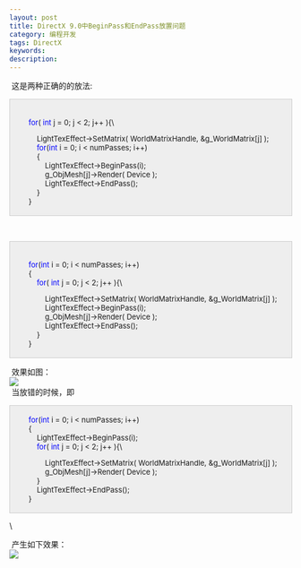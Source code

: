 ```yaml
---
layout: post
title: DirectX 9.0中BeginPass和EndPass放置问题
category: 编程开发
tags: DirectX
keywords: 
description: 
---
```


 这是两种正确的的放法:

<div
style="border-bottom:#cccccc 1px solid;border-left:#cccccc 1px solid;padding-bottom:4px;background-color:#eeeeee;padding-left:4px;width:98%;padding-right:5px;font-size:13px;word-break:break-all;border-top:#cccccc 1px solid;border-right:#cccccc 1px solid;padding-top:4px;">

\
         <span style="color:#0000ff;">for</span>( <span
style="color:#0000ff;">int</span> j = 0; j \< 2; j++ ){\

            LightTexEffect-\>SetMatrix( WorldMatrixHandle, &g\_WorldMatrix[j] );\
             <span style="color:#0000ff;">for</span>(<span
style="color:#0000ff;">int</span> i = 0; i \< numPasses; i++)\
             {\
                 LightTexEffect-\>BeginPass(i);\
                 g\_ObjMesh[j]-\>Render( Device );\
                 LightTexEffect-\>EndPass();\
             }\
         }

</div>

 

<div
style="border-bottom:#cccccc 1px solid;border-left:#cccccc 1px solid;padding-bottom:4px;background-color:#eeeeee;padding-left:4px;width:98%;padding-right:5px;font-size:13px;word-break:break-all;border-top:#cccccc 1px solid;border-right:#cccccc 1px solid;padding-top:4px;">

\
         <span style="color:#0000ff;">for</span>(<span
style="color:#0000ff;">int</span> i = 0; i \< numPasses; i++)\
         {\
             <span style="color:#0000ff;">for</span>( <span
style="color:#0000ff;">int</span> j = 0; j \< 2; j++ ){\

                LightTexEffect-\>SetMatrix( WorldMatrixHandle, &g\_WorldMatrix[j] );\
                 LightTexEffect-\>BeginPass(i);\
                 g\_ObjMesh[j]-\>Render( Device );\
                 LightTexEffect-\>EndPass();\
             }\
         }

</div>

 效果如图：\
 ![](http://files.note.sdo.com/XbPJ4~kcOSW2wE00Q002R1)\
  当放错的时候，即

<div
style="border-bottom:#cccccc 1px solid;border-left:#cccccc 1px solid;padding-bottom:4px;background-color:#eeeeee;padding-left:4px;width:98%;padding-right:5px;font-size:13px;word-break:break-all;border-top:#cccccc 1px solid;border-right:#cccccc 1px solid;padding-top:4px;">

        <span style="color:#0000ff;">for</span>(<span
style="color:#0000ff;">int</span> i = 0; i \< numPasses; i++)\
         {\
             LightTexEffect-\>BeginPass(i);\
             <span style="color:#0000ff;">for</span>( <span
style="color:#0000ff;">int</span> j = 0; j \< 2; j++ ){\

                LightTexEffect-\>SetMatrix( WorldMatrixHandle, &g\_WorldMatrix[j] );\
                 g\_ObjMesh[j]-\>Render( Device );\
             }\
             LightTexEffect-\>EndPass();\
         }

</div>

\

 产生如下效果：\
 ![](http://files.note.sdo.com/XbPJ4~kcOSW2wE00Q002Q-)

 

 







